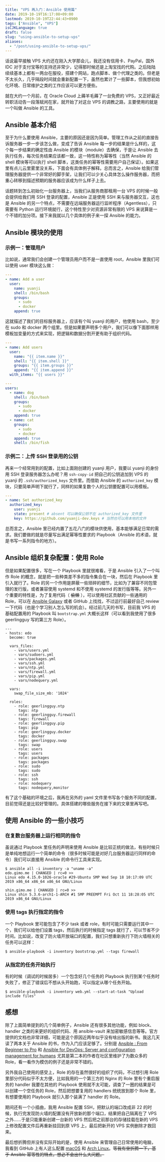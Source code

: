 ```yaml
---
title: "VPS 再入门：Ansible 使用篇"
date: 2019-10-19T16:17:08+09:00
lastmod: 2019-10-19T22:44:43+0900
tags: ["Ansible", "VPS"]
isCJKLanguage: true
draft: false
slug: "using-ansible-to-setup-vps"
aliases:
  - "/post/using-ansible-to-setup-vps/"
---
```


话说最早接触 VPS 大约还在刚入大学那会儿，我还没有信用卡、PayPal，国外 IDC 对于支付宝等的支持还非常少，记得那时候还是上淘宝找的代购。之后陆陆续续基本上都有一两台在服役，搭建个网站，跑点脚本、做个代理之类的。但老是不太长久，几乎隔段时间就会重新配置一下，虽然也累计了一些脚本，但我想初始化环境、日常维护之类的工作应该可以更方便些。

就在大约一个月前，在 Oracle Cloud 上薅羊毛薅了一台免费的 VPS，又正好最近转职活动告一段落赋闲在家，就开始了对这台 VPS 的调教之路，主要使用的就是一个叫做 Ansible 的工具。

<!--more-->

## Ansible 基本介绍

至于为什么要使用 Ansible，主要的原因还是因为简单。管理工作从之前的直接告诉服务器一步一步该怎么做，变成了告诉 Ansible 每一步的结果是什么样的，这个每一步结果的确定性由 Ansible 的模块（module）去确保，于是让 Ansible 去执行任务，每次任务结果应该都一致，这一特性称为幂等性（当然 Ansible 的 shell 模块等可以执行 shell 脚本，这类任务的幂等性需要用户自己保证）。如果这里有点儿云里雾里没关系，下面会有具体例子解释。总而言之，Ansible 给我们管理服务器提供一个非常好的脚手架，让我们可以少关心具体怎么操作服务器，而把重心转移到描述预期的服务器应该成为什么样子上去。

话题转到怎么初始化一台服务器上，当我们从服务商那租用一台 VPS 的时候一般会提供给我们用 SSH 登录的配置，Ansible 正是使用 SSH 来与服务器交互，这也是 Ansible 的另一个特点，不需要在远端服务器运行监听程序（Agentless），只需要有 Python 运行环境就行，这个特性至少对资源非常有限的 VPS 来说算是一个不错的加分项。接下来我就以几个具体的例子来一探 Ansible 的能力。

## Ansible 模块的使用

### 示例一：管理用户

比如说，通常我们会创建一个管理员用户而不是一直使用 root，Ansible 里我们可以使用 user 模块这么做：

```yaml
---
- name: Add a user
  user:
    name: yuanji
    shell: /bin/bash
    groups:
      - sudo
      - docker
    append: true
```

这就描述了我们的目标服务器上，应该有个叫 yuanji 的用户，他使用 bash，至少在 sudo 和 docker 两个组里。但是如果要声明多个用户，我们可以像下面那样用模板加变量的方式来实现，把逻辑和数据分割开更有助于组织代码。

```yaml
---
- name: Add users
  user:
    name: "{{ item.name }}"
    shell: "{{ item.shell }}"
    groups: "{{ item.groups }}"
    append: "{{ item.append }}"
  with_items: "{{ users }}"
```

```yaml
---
users:
  - name: dog
    shell: /bin/bash
    groups:
      - sudo
      - docker
    append: true
  - name: cat
    groups:
      - sudo
      - docker
    append: true
    shell: /bin/fish
```

### 示例二：上传 SSH 登录用的公钥

再来一个经常用到的配置，比如上面刚创建的 yuanji 用户，我要以 yuanji 的身份用 SSH 登录服务器怎么办呢？用 `ssh-copy-id` 把自己的公钥追加到 VPS 的 yuanji 的 `.ssh/authorized_keys` 文件里。而借助 Ansible 的 `authorized_key` 模块，只要简单声明下就行了，同样的如果复数个人的公钥要配置可以用模板。

```yaml
---
- name: Set authorized_key
  authorized_key:
    user: yuanji
    state: present # absent 可以确保公钥不在 authorized_key 文件里
    key: https://github.com/yuanji-dev.keys # 当然也可以用本地的文件
```

总而言之，Ansible 里已经内置了五花八门的模块供使用，基本能够满足日常的需求。我们要做的就是尽量写出满足幂等性要求的 Playbook（Ansible 的术语，就是书写一系列指令的地方）。

## Ansible 组织复杂配置：使用 Role

但是如果配置很多，写在一个 Playbook 里就很难看，于是 Ansible 引入了一个叫作 Role 的概念，就是把一些种类差不多的指令集合在一块，然后在 Playbook 里引入就行了。Role 的另一个作用是屏蔽一些琐碎的细节，比如为了兼容不同包管理的发行版，或者兼容使用 systemd 和不使用 systemd 的发行版等等。另外一个重要的特性是，为了复用代码（ ~~偷懒~~ ），可以使用社区贡献的一些通用的 Role，可以在 [Ansible Galaxy](https://galaxy.ansible.com/) 或者 GitHub 上找找，不过运行前最好自己 review 一下代码（也是个学习别人怎么写的机会）。经过前几天的书写，目前我 VPS 的基础配置用的 Playbook 叫 `bootstrap.yml` 大概长这样（可以看到我使用了很多 geerlingguy 写的第三方 Role）。

```shell
---
- hosts: edo
  become: true

  vars_files:
    - vars/users.yml
    - vars/sudoers.yml
    - vars/packages.yml
    - vars/ssh.yml
    - vars/ntp.yml
    - vars/firewall.yml
    - vars/pip.yml
    - vars/nodequery.yml

  vars:
    swap_file_size_mb: '1024'

  roles:
    - role: geerlingguy.ntp
      tags: ntp
    - role: geerlingguy.firewall
      tags: firewall
    - role: geerlingguy.pip
      tags: pip
    - role: geerlingguy.docker
      tags: docker
    - role: geerlingguy.swap
      tags: swap
    - role: users
      tags: users
    - role: packages
      tags: packages
    - role: sudo
      tags: sudo
    - role: ssh
      tags: ssh
    - role: nodequery
      tags: nodequery,monitor
```

有了这个基础的环境之后，我再在另外的 yaml 文件里书写各个服务不同的配置，目前觉得还是比较好管理的。具体搭建的哪些服务在接下来的文章里再写吧。

## 使用 Ansible 的一些小技巧

### 在复数台服务器上运行相同的指令

虽说通过 Playbook 里任务的声明来使用 Ansible 是比较正统的做法，有些时候只是单纯地想运行一个简单的命令（很多时候可能是对好几台服务器运行同样的命令）我们可以直接用 Ansible 的命令行工具来实现。

```shell
$ ansible all -i inventory -a "uname -a"
edo.gimo.me | CHANGED | rc=0 >>
Linux edo 4.15.0-1026-oracle #29-Ubuntu SMP Wed Sep 18 10:17:09 UTC 2019 x86_64 x86_64 x86_64 GNU/Linux

shin.gimo.me | CHANGED | rc=0 >>
Linux shin 5.3.6-arch1-1-ARCH #1 SMP PREEMPT Fri Oct 11 18:28:05 UTC 2019 x86_64 GNU/Linux
```

### 使用 tags 执行指定的指令

一个 Playbook 里可能包含了不少 task 或者 role，有时可能只需要运行其中一个，我们可以给他们设置 tags，然后执行的时候指定 tags 就行了，可以节省不少时间。比如说，改变了防火墙开放端口的配置，我们只想重新执行下防火墙相关的任务可以这样：

```shell
$ ansible-playbook -i inventory bootstrap.yml --tags firewall
```

### 从指定的任务开始执行

有的时候（调试的时候居多）一个包含好几个任务的 Playbook 执行到某个任务时失败了，修正了错误后不想从头开始跑，可以指定从哪个任务开始。

```shell
$ ansible-playbook -i inventory web.yml --start-at-task "Upload include files"
```

## 感想

除了上面简单提到的几个简单例子，Ansible 还有很多其他功能，例如 block、handler 之类的来更好的组织代码、用 ansible-vault 来加密敏感信息等等。官方提供的文档也非常详细，可能是这个原因近两年似乎没有啥出版的新书。我这几天读了两本关于 Ansible 的书，作为入门应该足够了。分别是 [Ansible : From Beginner to Pro](https://book.douban.com/subject/26884350/) 和 [Ansible for DevOps: Server and configuration management for humans](https://book.douban.com/subject/26643234/) 尤其是第二本的作者在社区里维护了为数众多的 Role，看一看作为模仿的例子还是非常不错的。

另外我自己使用的感受上，Role 的存在虽然很好的组织了代码，不过想引用 Role 里部分代码似乎不太方便，比如我用的一个第三方的 Nginx 的 Role 里有个重启服务的 handler 我要在其他的 Playbook 使用就不太可能，调查了一圈的结果是可以创建一个空任务的 Role，然后把想要复用的 handlers 统统放到那个 Role 里，有想要使用的 Playbook 就引入那个装满了 handler 的 Role。

期间还有一个小插曲，我用 Ansible 配置 SSH，把默认的端口改成非 22 的时候，执行完发现防火墙的配置没有开放新的那个端口，结果把自己隔离在了 VPS 之外......于是只能重新创建一台新的 VPS 然后把之前那台的存储挂载在新的 VPS 上修改配置文件后再重新挂回到原 VPS 上，最后把新开的 VPS 实例删除才救回来。

最后想折腾但并没有实际开始的是，使用 Ansible 来管理自己日常使用的电脑，我看到 GitHub 上有人这么配置 [macOS](https://github.com/geerlingguy/mac-dev-playbook) 和 [Arch Linux](https://github.com/pigmonkey/spark)。~~等我有空折腾一下，基于 Ansible 幂等性的特点，想必不会出什么大问题。~~
